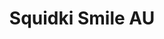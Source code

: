 ---
slug: squidki-smile-au
title: Squidki Smile AU
description: "Squidki Smile AU is an exciting online game. Play for free directly in your browser!"
icon: /images/new_mods/Sprunki Smile AU.png
url: https://wowtbc.net/sprunkin/smile-au/index.html
previewImage: /images/new_mods/Sprunki Smile AU.png
type: new mods

# SEO配置
seo:
  title: "Squidki Smile AU - Play Free Online Game | Fun Browser Games"
  description: "Squidki Smile AU - Play this fun online game for free in your browser. No download required!"
  ogImage: "/images/new_mods/Sprunki Smile AU.png"
  keywords: "squidki-smile-au, online game, browser game, free game, new mods game, play online"

videoUrls:
  - https://www.youtube.com/embed/example1
  - https://www.youtube.com/embed/example2

whyPlay:
  title: "Why Play Squidki Smile AU?"
  items:
    - "Immersive Gameplay: Squidki Smile AU offers an engaging and immersive gaming experience that will keep you entertained for hours"
    - "Challenging Levels: Test your skills with increasingly difficult challenges and obstacles"
    - "Beautiful Graphics: Enjoy stunning visuals and smooth animations that bring the game world to life"
    - "Regular Updates: New content and features are added regularly to keep the game fresh and exciting"
    - "Free to Play: Experience all the fun without spending a penny"
    - "Community Features: Connect with other players, share strategies, and compete for high scores"
    - "Cross-Platform: Play on any device with a web browser, no downloads required"

features:
  title: "Key Features of Squidki Smile AU"
  image: "/images/new_mods/Sprunki Smile AU.png"
  items:
    - "Intuitive Controls: Easy to learn controls make Squidki Smile AU accessible for players of all skill levels"
    - "Multiple Game Modes: Enjoy various gameplay options that provide different challenges and experiences"
    - "Character Customization: Personalize your gaming experience with unique characters and items"
    - "Achievement System: Complete special tasks to earn rewards and recognition"
    - "Leaderboards: Compete with players worldwide and see who can achieve the highest scores"

characteristics:
  title: "Game Characteristics"
  image: "/images/new_mods/Sprunki Smile AU.png"
  items:
    - "Genre: New mods game with elements of strategy and skill"
    - "Difficulty: Suitable for both casual gamers and those seeking a challenge"
    - "Play Time: Quick sessions or extended gameplay, depending on your preference"
    - "Art Style: Vibrant and engaging visuals that enhance the gaming experience"
    - "Sound Design: Immersive audio that complements the gameplay perfectly"

info: "Squidki Smile AU is an exciting online game that offers players a unique and engaging gaming experience. With its intuitive controls, stunning visuals, and challenging gameplay, Squidki Smile AU provides hours of entertainment for players of all ages and skill levels. Whether you're looking for a quick gaming session during a break or an extended play session, Squidki Smile AU delivers an immersive experience that will keep you coming back for more. The game features multiple levels of increasing difficulty, ensuring that players are constantly challenged as they progress. With regular updates adding new content and features, Squidki Smile AU remains fresh and exciting, providing endless entertainment options for its growing community of players."

howToPlayIntro: "Welcome to Squidki Smile AU! This guide will walk you through the basics and help you master the game. Whether you're a beginner or looking to improve your skills, these tips and instructions will enhance your gaming experience."

howToPlaySteps:
  - title: "Getting Started"
    description: "Begin your Squidki Smile AU adventure by familiarizing yourself with the controls. Use your keyboard or mouse to navigate through the game interface. The tutorial will guide you through the basic mechanics and help you understand the objectives."
  - title: "Understanding the Objectives"
    description: "In Squidki Smile AU, your main goal is to progress through levels by completing specific objectives. Each level presents unique challenges that require different strategies and approaches."
  - title: "Mastering the Controls"
    description: "Practice using the controls to improve your precision and reaction time. Squidki Smile AU requires quick reflexes and strategic thinking to overcome obstacles and defeat opponents."
  - title: "Utilizing Power-ups"
    description: "Collect power-ups throughout the game to enhance your abilities and overcome difficult challenges. Each power-up offers unique advantages that can be crucial for success."
  - title: "Developing Strategies"
    description: "As you progress in Squidki Smile AU, develop effective strategies for different scenarios. Analyze patterns, anticipate challenges, and adapt your approach to maximize your performance."

faq:
  title: "Frequently Asked Questions about Squidki Smile AU"
  items:
    - question: "Is Squidki Smile AU free to play?"
      answer: "Yes, Squidki Smile AU is completely free to play directly in your web browser. No downloads or purchases are required to enjoy the full game experience."
    - question: "Can I play Squidki Smile AU on mobile devices?"
      answer: "Yes, Squidki Smile AU is optimized for both desktop and mobile play. You can enjoy the game on any device with a web browser and internet connection."
    - question: "Are there any in-game purchases?"
      answer: "While Squidki Smile AU is free to play, there may be optional in-game purchases available for cosmetic items or additional features that don't affect core gameplay."
    - question: "How often is Squidki Smile AU updated?"
      answer: "The developers regularly update Squidki Smile AU with new content, features, and improvements based on player feedback and game performance."
    - question: "Can I play Squidki Smile AU offline?"
      answer: "Currently, Squidki Smile AU requires an internet connection to play as it's a browser-based online game."
    - question: "Is Squidki Smile AU suitable for children?"
      answer: "Yes, Squidki Smile AU is designed to be family-friendly and suitable for players of all ages."
    - question: "How do I report bugs or issues?"
      answer: "If you encounter any problems while playing Squidki Smile AU, you can report them through the game's support page or contact the developers directly through their website."
    - question: "Still Have Questions?"
      answer: "If you have additional questions about Squidki Smile AU that aren't covered in this FAQ, please visit our support center or contact our customer service team for assistance."
---
